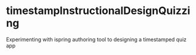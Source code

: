 # timestampInstructionalDesignQuizzing
Experimenting with ispring authoring tool to designing a timestamped quiz app
